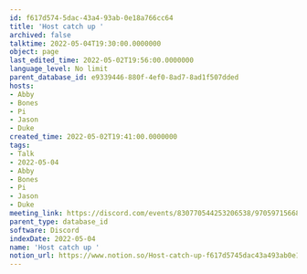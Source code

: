 ```yaml
---
id: f617d574-5dac-43a4-93ab-0e18a766cc64
title: 'Host catch up '
archived: false
talktime: 2022-05-04T19:30:00.0000000
object: page
last_edited_time: 2022-05-02T19:56:00.0000000
language_level: No limit
parent_database_id: e9339446-880f-4ef0-8ad7-8ad1f507dded
hosts:
- Abby
- Bones
- Pi
- Jason
- Duke
created_time: 2022-05-02T19:41:00.0000000
tags:
- Talk
- 2022-05-04
- Abby
- Bones
- Pi
- Jason
- Duke
meeting_link: https://discord.com/events/830770544253206538/970597156681568276
parent_type: database_id
software: Discord
indexDate: 2022-05-04
name: 'Host catch up '
notion_url: https://www.notion.so/Host-catch-up-f617d5745dac43a493ab0e18a766cc64
---
```





